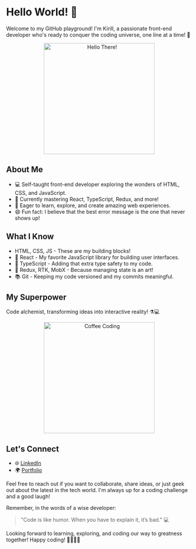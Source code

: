 # Hello World! 👋

Welcome to my GitHub playground! I'm Kirill, a passionate front-end developer who's ready to conquer the coding universe, one line at a time! 🚀

<div align="center">
  <img src="https://media.giphy.com/media/B4RNUxFYr0xu/giphy.gif" alt="Hello There!" width="300" />
</div>

## About Me

- 💻 Self-taught front-end developer exploring the wonders of HTML, CSS, and JavaScript.
- 🌱 Currently mastering React, TypeScript, Redux, and more!
- 🚀 Eager to learn, explore, and create amazing web experiences.
- 😄 Fun fact: I believe that the best error message is the one that never shows up!

## What I Know

- HTML, CSS, JS - These are my building blocks!
- 🚀 React - My favorite JavaScript library for building user interfaces.
- 🎩 TypeScript - Adding that extra type safety to my code.
- 🧠 Redux, RTK, MobX - Because managing state is an art!
- 📚 Git - Keeping my code versioned and my commits meaningful.

## My Superpower

Code alchemist, transforming ideas into interactive reality! ⚗️💻

<div align="center">
  <img src="https://media.giphy.com/media/3o7aCR8T4RmpDcC8Uk/giphy.gif" alt="Coffee Coding" width="300" />
</div>

## Let's Connect

- 🌐 [LinkedIn](https://www.linkedin.com/in/kirill-sorokin-648459240/)
- 🌍 [Portfolio](https://www.yourportfolio.com)

Feel free to reach out if you want to collaborate, share ideas, or just geek out about the latest in the tech world. I'm always up for a coding challenge and a good laugh!

Remember, in the words of a wise developer:

> "Code is like humor. When you have to explain it, it’s bad." 💻

Looking forward to learning, exploring, and coding our way to greatness together! Happy coding! 👩‍💻👨‍💻

